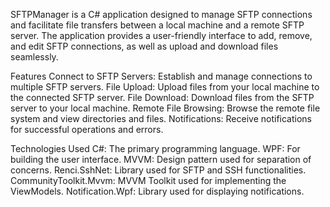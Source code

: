 SFTPManager is a C# application designed to manage SFTP connections and facilitate file transfers between a local machine and a remote SFTP server.
The application provides a user-friendly interface to add, remove, and edit SFTP connections, as well as upload and download files seamlessly.

Features
Connect to SFTP Servers: Establish and manage connections to multiple SFTP servers.
File Upload: Upload files from your local machine to the connected SFTP server.
File Download: Download files from the SFTP server to your local machine.
Remote File Browsing: Browse the remote file system and view directories and files.
Notifications: Receive notifications for successful operations and errors.

Technologies Used
C#: The primary programming language.
WPF: For building the user interface.
MVVM: Design pattern used for separation of concerns.
Renci.SshNet: Library used for SFTP and SSH functionalities.
CommunityToolkit.Mvvm: MVVM Toolkit used for implementing the ViewModels.
Notification.Wpf: Library used for displaying notifications.
